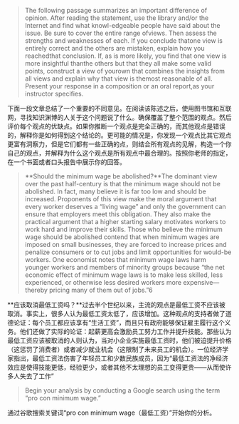 > The following passage summarizes an important difference of opinion. After reading the statement, use the library and/or the Internet and find what knowl-edgeable people have said about the issue. Be sure to cover the entire range ofviews. Then assess the strengths and weaknesses of each. If you conclude thatone view is entirely correct and the others are mistaken, explain how you reachedthat conclusion. If, as is more likely, you find that one view is more insightful thanthe others but that they all make some valid points, construct a view of yourown that combines the insights from all views and explain why that view is themost reasonable of all. Present your response in a composition or an oral report,as your instructor specifies.

下面一段文章总结了一个重要的不同意见。在阅读该陈述之后，使用图书馆和互联网，寻找知识渊博的人关于这个问题说了什么。确保覆盖了整个范围的观点。然后评价每个观点的优缺点。如果你推断一个观点是完全正确的，而其他观点是错误的，解释你是如何得到这个结论的。更可能的情况是，你发现一个观点比其它观点更富有洞察力，但是它们都有一些正确的点，则结合所有观点的见解，构造一个你自己的观点，并解释为什么这个观点是所有观点中最合理的。按照你老师的指定，在一个书面或者口头报告中展示你的回答。

> **Should the minimum wage be abolished?**The dominant view over the past half-century is that the minimum wage should not be abolished. In fact, many believe it is far too low and should be increased. Proponents of this view make the moral argument that every worker deserves a “living wage” and only the government can ensure that employers meet this obligation. They also make the practical argument that a higher starting salary motivates workers to work hard and improve their skills. Those who believe the minimum wage should be abolished contend that when minimum wages are imposed on small businesses, they are forced to increase prices and penalize consumers or to cut jobs and limit opportunities for would-be workers. One economist notes that minimum wage laws harm younger workers and members of minority groups because “the net economic effect of minimum wage laws is to make less skilled, less experienced, or otherwise less desired workers more expensive—thereby pricing many of them out of jobs.”6

**应该取消最低工资吗？**过去半个世纪以来，主流的观点是最低工资不应该被取消。事实上，很多人认为最低工资太低了，应该增加。这种观点的支持者做了道德论证：每个员工都应该享有“生活工资”，而且只有政府能够保证雇主履行这个义务。他们还做了实际的论证：起薪更高会激励员工努力工作并提升技能。那些认为最低工资应该被取消的人则认为，当对小企业实施最低工资时，他们被迫提升价格（这惩罚了消费者）或者减少就业机会（这限制了未来员工的机会）。一位经济学家指出，最低工资法伤害了年轻员工和少数民族成员，因为“最低工资法的净经济效应是使得技能更低，经验更少，或者其他不太理想的员工变得更贵——从而使许多人失去了工作”

> Begin your analysis by conducting a Google search using the term “pro con minimum wage.”

通过谷歌搜索关键词“pro con minimum wage（最低工资）”开始你的分析。


